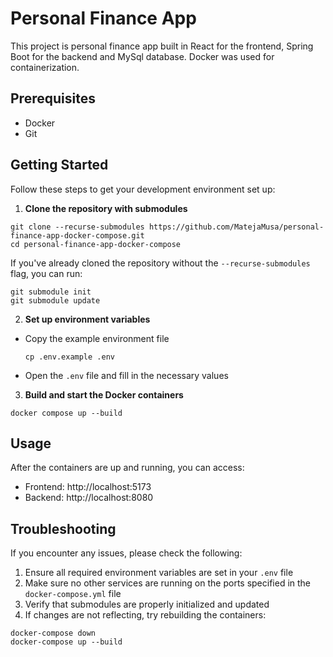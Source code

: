 # Personal Finance App

This project is personal finance app built in React for the frontend, Spring Boot for the backend and MySql database. Docker was used for containerization. 
## Prerequisites

- Docker
- Git

## Getting Started

Follow these steps to get your development environment set up:

1. **Clone the repository with submodules**
```
git clone --recurse-submodules https://github.com/MatejaMusa/personal-finance-app-docker-compose.git
cd personal-finance-app-docker-compose
```

If you've already cloned the repository without the `--recurse-submodules` flag, you can run:
```
git submodule init
git submodule update
```

2. **Set up environment variables**
- Copy the example environment file
  ```
  cp .env.example .env
  ```
- Open the `.env` file and fill in the necessary values

3. **Build and start the Docker containers**
```
docker compose up --build
```
## Usage

After the containers are up and running, you can access:

- Frontend: http://localhost:5173
- Backend: http://localhost:8080

## Troubleshooting

If you encounter any issues, please check the following:

1. Ensure all required environment variables are set in your `.env` file
2. Make sure no other services are running on the ports specified in the `docker-compose.yml` file
3. Verify that submodules are properly initialized and updated
4. If changes are not reflecting, try rebuilding the containers:
```
docker-compose down
docker-compose up --build
```
